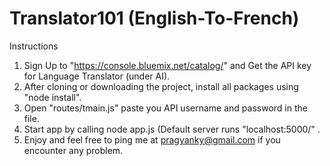 # Translator101 (English-To-French)

Instructions

1. Sign Up to "https://console.bluemix.net/catalog/" and Get the API key for Language Translator (under AI).
2. After cloning or downloading the project, install all packages using "node install".
3. Open "routes/tmain.js" paste you API username and password in the file. 
4. Start app by calling node app.js (Default server runs "localhost:5000/" .
5. Enjoy and feel free to ping me at pragyanky@gmail.com if you encounter any problem. 
